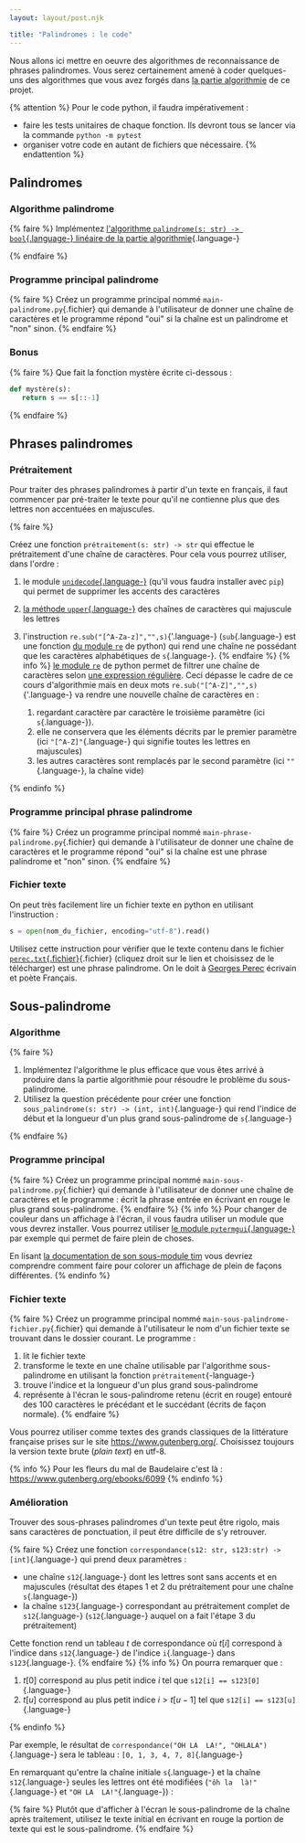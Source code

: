 ```yaml
---
layout: layout/post.njk

title: "Palindromes : le code"
---
```


Nous allons ici mettre en oeuvre des algorithmes de reconnaissance de phrases palindromes. Vous serez certainement amené à coder quelques-uns des algorithmes que vous avez forgés dans [la partie algorithmie](../algorithmie) de ce projet.

{% attention %}
Pour le code python, il faudra impérativement :

- faire les tests unitaires de chaque fonction. Ils devront tous se lancer via la commande `python -m pytest`
- organiser votre code en autant de fichiers que nécessaire.
  {% endattention %}

## Palindromes

### Algorithme palindrome

{% faire %}
Implémentez [l'algorithme `palindrome(s: str) -> bool`{.language-} linéaire de la partie algorithmie](../algorithmie/#palindrome_linéaire){.language-}

{% endfaire %}

### Programme principal palindrome

{% faire %}
Créez un programme principal nommé `main-palindrome.py`{.fichier} qui demande à l'utilisateur de donner une chaîne de caractères et le programme répond "oui" si la chaîne est un palindrome et "non" sinon.
{% endfaire %}

### Bonus

{% faire %}
Que fait la fonction mystère écrite ci-dessous :

```python
def mystère(s):
   return s == s[::-1]
```

{% endfaire %}

## Phrases palindromes

### Prétraitement

Pour traiter des phrases palindromes à partir d'un texte en français, il faut commencer par pré-traiter le texte pour qu'il ne contienne plus que des lettres non accentuées en majuscules.

{% faire %}

Créez une fonction `prétraitement(s: str) -> str` qui effectue le prétraitement d'une chaîne de caractères. Pour cela vous pourrez utiliser, dans l'ordre :

1. le module [`unidecode`{.language-}](https://pypi.org/project/Unidecode/) (qu'il vous faudra installer avec `pip`) qui permet de supprimer les accents des caractères
2. [la méthode `upper`{.language-}](https://docs.python.org/fr/3/library/stdtypes.html#str.upper) des chaînes de caractères qui majuscule les lettres
3. l'instruction `re.sub("[^A-Za-z]","",s)`{'.language-} (`sub`{.language-} est une fonction [du module `re`](https://docs.python.org/fr/3/library/re.html) de python) qui rend une chaîne ne possédant que les caractères alphabétiques de `s`{.language-}.
   {% endfaire %}
   {% info %}
   [le module `re`](https://docs.python.org/fr/3/library/re.html) de python permet de filtrer une chaîne de caractères selon [une expression régulière](https://fr.wikipedia.org/wiki/Expression_régulière). Ceci dépasse le cadre de ce cours d'algorithmie mais en deux mots `re.sub("[^A-Z]","",s)`{'.language-} va rendre une nouvelle chaîne de caractères en :

   1. regardant caractère par caractère le troisième paramètre (ici `s`{.language-}).
   2. elle ne conservera que les éléments décrits par le premier paramètre (ici `"[^A-Z]"`{.language-} qui signifie toutes les lettres en majuscules)
   3. les autres caractères sont remplacés par le second paramètre (ici `""`{.language-}, la chaîne vide)

{% endinfo %}

### Programme principal phrase palindrome

{% faire %}
Créez un programme principal nommé `main-phrase-palindrome.py`{.fichier} qui demande à l'utilisateur de donner une chaîne de caractères et le programme répond "oui" si la chaîne est une phrase palindrome et "non" sinon.
{% endfaire %}

### Fichier texte

On peut très facilement lire un fichier texte en python en utilisant l'instruction :

```python
s = open(nom_du_fichier, encoding="utf-8").read()
```

Utilisez cette instruction pour vérifier que le texte contenu dans le fichier [`perec.txt`{.fichier}](../perec.txt){.fichier} (cliquez droit sur le lien et choisissez de le télécharger) est une phrase palindrome. On le doit à [Georges Perec](https://fr.wikipedia.org/wiki/Georges_Perec) écrivain et poète Français.

## Sous-palindrome

### Algorithme

{% faire %}

1. Implémentez l'algorithme le plus efficace que vous êtes arrivé à produire dans la partie algorithmie pour résoudre le problème du sous-palindrome.
2. Utilisez la question précédente pour créer une fonction `sous_palindrome(s: str) -> (int, int)`{.language-} qui rend l'indice de début et la longueur d'un plus grand sous-palindrome de `s`{.language-}

{% endfaire %}

### Programme principal

{% faire %}
Créez un programme principal nommé `main-sous-palindrome.py`{.fichier} qui demande à l'utilisateur de donner une chaîne de caractères et le programme : écrit la phrase entrée en écrivant en rouge le plus grand sous-palindrome.
{% endfaire %}
{% info %}
Pour changer de couleur dans un affichage à l'écran, il vous faudra utiliser un module que vous devrez installer. Vous pourrez utiliser [le module `pytermgui`{.language-}](https://pypi.org/project/PyTermGUI/) par exemple qui permet de faire plein de choses.

En lisant [la documentation de son sous-module tim](https://ptg.bczsalba.com/tim/) vous devriez comprendre comment faire pour colorer un affichage de plein de façons différentes.
{% endinfo %}

### Fichier texte

{% faire %}
Créez un programme principal nommé `main-sous-palindrome-fichier.py`{.fichier} qui demande à l'utilisateur le nom d'un fichier texte se trouvant dans le dossier courant. Le programme :

1. lit le fichier texte
2. transforme le texte en une chaîne utilisable par l'algorithme sous-palindrome en utilisant la fonction `prétraitement`{-language-}
3. trouve l'indice et la longueur d'un plus grand sous-palindrome
4. représente à l'écran le sous-palindrome retenu (écrit en rouge) entouré des 100 caractères le précédant et le succédant (écrits de façon normale).
   {% endfaire %}

Vous pourrez utiliser comme textes des grands classiques de la littérature française prises sur le site <https://www.gutenberg.org/>. Choisissez toujours la version texte brute (_plain text_) en utf-8.

{% info %}
Pour les fleurs du mal de Baudelaire c'est là : <https://www.gutenberg.org/ebooks/6099>
{% endinfo %}

### Amélioration

Trouver des sous-phrases palindromes d'un texte peut être rigolo, mais sans caractères de ponctuation, il peut être difficile de s'y retrouver.

{% faire %}
Créez une fonction `correspondance(s12: str, s123:str) -> [int]`{.language-} qui prend deux paramètres :

- une chaîne `s12`{.language-} dont les lettres sont sans accents et en majuscules (résultat des étapes 1 et 2 du prétraitement pour une chaîne `s`{.language-})
- la chaîne `s123`{.language-} correspondant au prétraitement complet de `s12`{.language-} (`s12`{.language-} auquel on a fait l'étape 3 du prétraitement)

Cette fonction rend un tableau $t$ de correspondance où $t[i]$ correspond à l'indice dans `s12`{.language-} de l'indice `i`{.language-} dans `s123`{.language-}.
{% endfaire %}
{% info %}
On pourra remarquer que :

1. $t[0]$ correspond au plus petit indice $i$ tel que `s12[i] == s123[0]`{.language-}
2. $t[u]$ correspond au plus petit indice $i > t[u-1]$ tel que `s12[i] == s123[u]`{.language-}

{% endinfo %}

Par exemple, le résultat de `correspondance("OH LA  LA!", "OHLALA")`{.language-} sera le tableau : `[0, 1, 3, 4, 7, 8]`{.language-}

En remarquant qu'entre la chaîne initiale `s`{.language-} et la chaîne `s12`{.language-} seules les lettres ont été modifiées (`"ôh la  là!"`{.language-} et `"OH LA  LA!"`{.language-}) :

{% faire %}
Plutôt que d'afficher à l'écran le sous-palindrome de la chaîne après traitement, utilisez le texte initial en écrivant en rouge la portion de texte qui est le sous-palindrome.
{% endfaire %}
